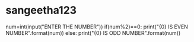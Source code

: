 # sangeetha123
num=int(input("ENTER THE NUMBER")) if(num%2)==0: 
print("{0} IS EVEN NUMBER".format(num)) else: 
print("{0} IS ODD NUMBER".format(num))
